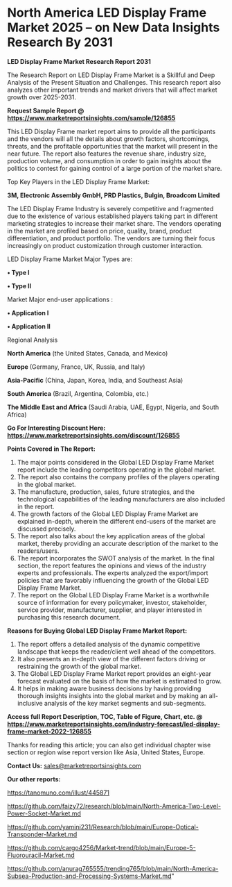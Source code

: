 # North America LED Display Frame Market 2025 – on New Data Insights Research By 2031

<strong>LED Display Frame Market Research Report 2031</strong>

The Research Report on LED Display Frame Market is a Skillful and Deep Analysis of the Present Situation and Challenges. This research report also analyzes other important trends and market drivers that will affect market growth over 2025-2031.

<strong>Request Sample Report @ <a href=https://www.marketreportsinsights.com/sample/126855>https://www.marketreportsinsights.com/sample/126855</a></strong>

This LED Display Frame market report aims to provide all the participants and the vendors will all the details about growth factors, shortcomings, threats, and the profitable opportunities that the market will present in the near future. The report also features the revenue share, industry size, production volume, and consumption in order to gain insights about the politics to contest for gaining control of a large portion of the market share.

Top Key Players in the LED Display Frame Market:

<strong>3M, Electronic Assembly GmbH, PRD Plastics, Bulgin, Broadcom Limited</strong>

The LED Display Frame Industry is severely competitive and fragmented due to the existence of various established players taking part in different marketing strategies to increase their market share. The vendors operating in the market are profiled based on price, quality, brand, product differentiation, and product portfolio. The vendors are turning their focus increasingly on product customization through customer interaction.

LED Display Frame Market Major Types are:

<strong>• Type I

• Type II</strong>

Market Major end-user applications :

<strong>• Application I

• Application II</strong>

Regional Analysis

</u><strong><b>North America</b></strong> (the United States, Canada, and Mexico)

<strong><b>Europe </b></strong>(Germany, France, UK, Russia, and Italy)

<strong><b>Asia-Pacific</b></strong> (China, Japan, Korea, India, and Southeast Asia)

<strong><b>South America</b></strong> (Brazil, Argentina, Colombia, etc.)

<strong><b>The Middle East and Africa</b></strong> (Saudi Arabia, UAE, Egypt, Nigeria, and South Africa)

<strong>Go For Interesting Discount Here: <a href=https://www.marketreportsinsights.com/discount/126855>https://www.marketreportsinsights.com/discount/126855</a></strong>

<strong>Points Covered in The Report:</strong>
<ol>
  <li>The major points considered in the Global LED Display Frame Market report include the leading competitors operating in the global market.</li>
  <li>The report also contains the company profiles of the players operating in the global market.</li>
  <li>The manufacture, production, sales, future strategies, and the technological capabilities of the leading manufacturers are also included in the report.</li>
  <li>The growth factors of the Global LED Display Frame Market are explained in-depth, wherein the different end-users of the market are discussed precisely.</li>
  <li>The report also talks about the key application areas of the global market, thereby providing an accurate description of the market to the readers/users.</li>
  <li>The report incorporates the SWOT analysis of the market. In the final section, the report features the opinions and views of the industry experts and professionals. The experts analyzed the export/import policies that are favorably influencing the growth of the Global LED Display Frame Market.</li>
  <li>The report on the Global LED Display Frame Market is a worthwhile source of information for every policymaker, investor, stakeholder, service provider, manufacturer, supplier, and player interested in purchasing this research document.</li>
</ol>
<strong>Reasons for Buying Global LED Display Frame Market Report:</strong>

<ol>
  <li>The report offers a detailed analysis of the dynamic competitive landscape that keeps the reader/client well ahead of the competitors.</li>
  <li>It also presents an in-depth view of the different factors driving or restraining the growth of the global market.</li>
  <li>The Global LED Display Frame Market report provides an eight-year forecast evaluated on the basis of how the market is estimated to grow.</li>
  <li>It helps in making aware business decisions by having providing thorough insights insights into the global market and by making an all-inclusive analysis of the key market segments and sub-segments.</li>
</ol>
<strong>Access full Report Description, TOC, Table of Figure, Chart, etc. @ <a href=https://www.marketreportsinsights.com/industry-forecast/led-display-frame-market-2022-126855>https://www.marketreportsinsights.com/industry-forecast/led-display-frame-market-2022-126855</a></strong>


Thanks for reading this article; you can also get individual chapter wise section or region wise report version like Asia, United States, Europe.

<strong>Contact Us:</strong>
sales@marketreportsinsights.com

<strong>Our other reports:</strong>

<a href=https://tanomuno.com/illust/445871>https://tanomuno.com/illust/445871</a>

<a href=https://github.com/faizy72/research/blob/main/North-America-Two-Level-Power-Socket-Market.md>https://github.com/faizy72/research/blob/main/North-America-Two-Level-Power-Socket-Market.md</a>

<a href=https://github.com/yamini231/Research/blob/main/Europe-Optical-Transponder-Market.md>https://github.com/yamini231/Research/blob/main/Europe-Optical-Transponder-Market.md</a>

<a href=https://github.com/cargo4256/Market-trend/blob/main/Europe-5-Fluorouracil-Market.md>https://github.com/cargo4256/Market-trend/blob/main/Europe-5-Fluorouracil-Market.md</a>

<a href=https://github.com/anurag765555/trending765/blob/main/North-America-Subsea-Production-and-Processing-Systems-Market.md>https://github.com/anurag765555/trending765/blob/main/North-America-Subsea-Production-and-Processing-Systems-Market.md</a>"

